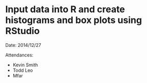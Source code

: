# Input data into R and create histograms and box plots using RStudio

Date: 2014/12/27

Attendances: 

* Kevin Smith
* Todd Leo
* Mfar